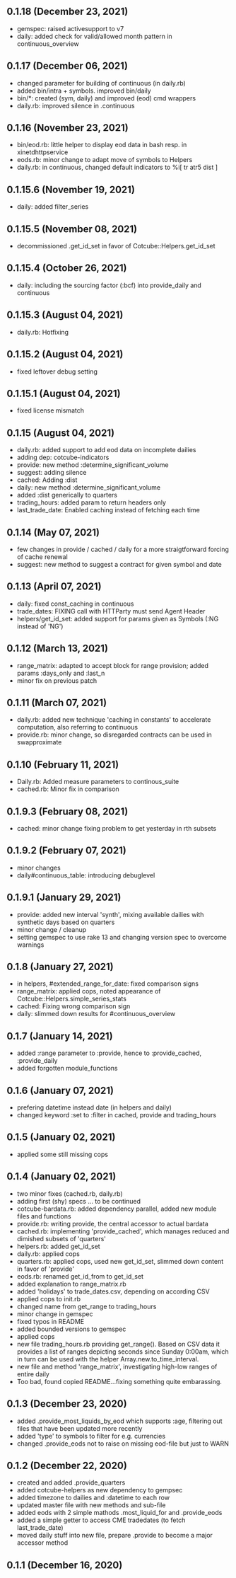 ## 0.1.18 (December 23, 2021)
  - gemspec: raised activesupport to v7
  - daily: added check for valid/allowed month pattern in continuous_overview

## 0.1.17 (December 06, 2021)
  - changed parameter for building of continuous (in daily.rb)
  - added bin/intra + symbols. improved bin/daily
  - bin/*: created (sym, daily) and improved (eod) cmd wrappers
  - daily.rb: improved silence in .continuous

## 0.1.16 (November 23, 2021)
  - bin/eod.rb: little helper to display eod data in bash resp. in xinetdhttpservice
  - eods.rb: minor change to adapt move of symbols to Helpers
  - daily.rb: in continuous, changed default indicators to %i[ tr atr5 dist ]

## 0.1.15.6 (November 19, 2021)
  - daily: added filter_series

## 0.1.15.5 (November 08, 2021)
  - decommissioned .get_id_set in favor of Cotcube::Helpers.get_id_set

## 0.1.15.4 (October 26, 2021)
  - daily: including the sourcing factor (:bcf) into provide_daily and continuous

## 0.1.15.3 (August 04, 2021)
  - daily.rb: Hotfixing

## 0.1.15.2 (August 04, 2021)
  - fixed leftover debug setting

## 0.1.15.1 (August 04, 2021)
  - fixed license mismatch

## 0.1.15 (August 04, 2021)
  - daily.rb: added support to add eod data on incomplete dailies
  - adding dep: cotcube-indicators
  - provide: new method :determine_significant_volume
  - suggest: adding silence
  - cached: Adding :dist
  - daily: new method :determine_significant_volume
  - added :dist generically to quarters
  - trading_hours: added param to return headers only
  - last_trade_date: Enabled caching instead of fetching each time

## 0.1.14 (May 07, 2021)
  - few changes in provide / cached / daily for a more straigtforward forcing of cache renewal
  - suggest: new method to suggest a contract for given symbol and date

## 0.1.13 (April 07, 2021)
  - daily: fixed const_caching in continuous
  - trade_dates: FIXING call with HTTParty must send Agent Header
  - helpers/get_id_set: added support for params given as Symbols (:NG instead of 'NG')

## 0.1.12 (March 13, 2021)
  - range_matrix: adapted to accept block for range provision; added params :days_only and :last_n
  - minor fix on previous patch

## 0.1.11 (March 07, 2021)
  - daily.rb: added new technique 'caching in constants' to accelerate computation, also referring to continuous
  - provide.rb: minor change, so disregarded contracts can be used in swapproximate

## 0.1.10 (February 11, 2021)
  - Daily.rb: Added measure parameters to continous_suite
  - cached.rb: Minor fix in comparison

## 0.1.9.3 (February 08, 2021)
  - cached: minor change fixing problem to get yesterday in rth subsets

## 0.1.9.2 (February 07, 2021)
  - minor changes
  - daily#continuous_table: introducing debuglevel

## 0.1.9.1 (January 29, 2021)
  - provide: added new interval 'synth', mixing available dailies with synthetic days based on quarters
  - minor change / cleanup
  - setting gemspec to use rake 13 and changing version spec to overcome warnings

## 0.1.8 (January 27, 2021)
  - in helpers, #extended_range_for_date: fixed comparison signs
  - range_matrix: applied cops, noted appearance of Cotcube::Helpers.simple_series_stats
  - cached: Fixing wrong comparison sign
  - daily: slimmed down results for #continuous_overview

## 0.1.7 (January 14, 2021)
  - added :range parameter to :provide, hence to :provide_cached, :provide_daily
  - added forgotten module_functions

## 0.1.6 (January 07, 2021)
  - prefering datetime instead date (in helpers and daily)
  - changed keyword :set to :filter in cached, provide and trading_hours

## 0.1.5 (January 02, 2021)
  - applied some still missing cops

## 0.1.4 (January 02, 2021)
  - two minor fixes (cached.rb, daily.rb)
  - adding first (shy) specs ... to be continued
  - cotcube-bardata.rb: added dependency parallel, added new module files and functions
  - provide.rb: writing provide, the central accessor to actual bardata
  - cached.rb: implementing 'provide_cached', which manages reduced and dimished subsets of 'quarters'
  - helpers.rb: added get_id_set
  - daily.rb: applied cops
  - quarters.rb: applied cops, used new get_id_set, slimmed down content in favor of 'provide'
  - eods.rb: renamed get_id_from to get_id_set
  - added explanation to range_matrix.rb
  - added 'holidays' to trade_dates.csv, depending on according CSV
  - applied cops to init.rb
  - changed name from get_range to trading_hours
  - minor change in gemspec
  - fixed typos in README
  - added bounded versions to gemspec
  - applied cops
  - new file trading_hours.rb providing get_range(). Based on CSV data it provides a list of ranges depicting seconds since Sunday 0:00am, which in turn can be used with the helper Array.new.to_time_interval.
  - new file and method 'range_matrix', investigating high-low ranges of entire daily
  - Too bad, found copied README...fixing something quite embarassing.

## 0.1.3 (December 23, 2020)
  - added .provide_most_liquids_by_eod which supports :age, filtering out files that have been updated more recently
  - added 'type' to symbols to filter for e.g. currencies
  - changed .provide_eods not to raise on missing eod-file but just to WARN

## 0.1.2 (December 22, 2020)
  - created and added .provide_quarters
  - added cotcube-helpers as new dependency to gempsec
  - added timezone to dailies and :datetime to each row
  - updated master file with new methods and sub-file
  - added eods with 2 simple mathods .most_liquid_for and .provide_eods
  - added a simple getter to access CME tradedates (to fetch last_trade_date)
  - moved daily stuff into new file, prepare .provide to become a major accessor method

## 0.1.1 (December 16, 2020)


